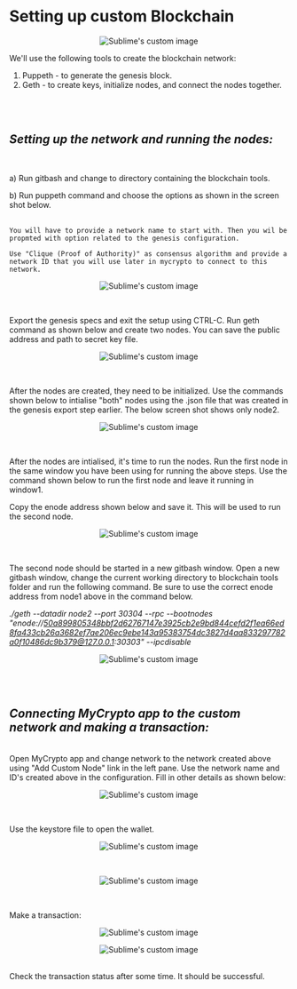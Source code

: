 # Setting up custom Blockchain
<p align="center">
<img src="./images/blockchain.png?raw=true" alt="Sublime's custom image"/>
</p>

We'll use the following tools to create the blockchain network:

1. Puppeth - to generate the genesis block.
2. Geth - to create keys, initialize nodes, and connect the nodes together.
<br>
<br>

## _Setting up the network and running the nodes:_
<br>

a) Run gitbash and change to directory containing the blockchain tools.

b) Run puppeth command and choose the options as shown in the screen shot below.
<br>
<br>

    You will have to provide a network name to start with. Then you wil be propmted with option related to the genesis configuration. 

    Use "Clique (Proof of Authority)" as consensus algorithm and provide a network ID that you will use later in mycrypto to connect to this network. 

<p align="center">
<img src="./images/Puppeth1.png?raw=true" alt="Sublime's custom image"/>
</p>
<br>

   Export the genesis specs and exit the setup using CTRL-C.
   Run geth command as shown below and create two nodes. You can save the public address and path to secret key file.

<p align="center">
<img src="./images/Puppeth2.png?raw=true" alt="Sublime's custom image"/>
</p>
<br>

   After the nodes are created, they need to be initialized. Use the commands shown below to intialise "both" nodes using the <netwrok name>.json file that was created in the genesis export step earlier. The below screen shot shows only node2.

<p align="center">
<img src="./images/Puppeth3.png?raw=true" alt="Sublime's custom image"/>
</p>

 
<br>

   After the nodes are intialised, it's time to run the nodes. Run the first node in the same window you have been using for running the above steps. Use the command shown below to run the first node and leave it running in window1.

   Copy the enode address shown below and save it. This will be used to run the second node.

<p align="center">
<img src="./images/Puppeth4.png?raw=true" alt="Sublime's custom image"/>
</p>


<br>

   The second node should be started in a new gitbash window. Open a new gitbash window, change the current working directory to blockchain tools folder and run the following command. Be sure to use the correct enode address from node1 above in the command below.

   _./geth --datadir node2 --port 30304 --rpc --bootnodes "enode://50a899805348bbf2d62767147e3925cb2e9bd844cefd2f1ea66ed8fa433cb26a3682ef7ae206ec9ebe143a95383754dc3827d4aa833297782a0f10486dc9b379@127.0.0.1:30303" --ipcdisable_


<p align="center">
<img src="./images/Puppeth5.png?raw=true" alt="Sublime's custom image"/>
</p>
<br>
<br>

## _Connecting MyCrypto app to the custom network and making a transaction:_
<br>
 Open MyCrypto app and change network to the network created above using "Add Custom Node" link in the left pane. Use the network name and ID's created above in the configuration. Fill in other details as shown below:
 

<p align="center">
<img src="./images/customnetwork.png?raw=true" alt="Sublime's custom image"/>
</p>
<br>

 Use the keystore file to open the wallet.

<p align="center">
<img src="./images/wallet2.png?raw=true" alt="Sublime's custom image"/>
</p>
<br>
<p align="center">
<img src="./images/wallet3.png?raw=true" alt="Sublime's custom image"/>
</p>
<br>

 Make a transaction:
 <p align="center">
<img src="./images/Transaction1.png?raw=true" alt="Sublime's custom image"/>
</p>


 <p align="center">
<img src="./images/Transaction4.png?raw=true" alt="Sublime's custom image"/>
</p>

<br>
Check the transaction status after some time. It should be successful.
